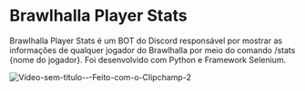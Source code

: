 # Brawlhalla Player Stats
Brawlhalla Player Stats é um BOT do Discord responsável por mostrar as informações de qualquer jogador do Brawlhalla por meio do comando /stats {nome do jogador}.
Foi desenvolvido com Python e Framework Selenium.

![Vídeo-sem-título-‐-Feito-com-o-Clipchamp-_2_](https://github.com/user-attachments/assets/5d45ef27-9ecb-47cf-a220-16e9e277bcdb)
